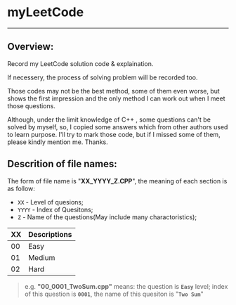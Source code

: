 # myLeetCode
***
## Overview:
Record my LeetCode solution code & explaination.

If necessery, the process of solving problem will be recorded too.

Those codes may not be the best method, some of them even worse, but shows the first impression and the only method I can work out when I meet those questions. 

Although, under the limit knowledge of C++ , some questions can't be solved by myself, so, I copied some answers which from other authors used to learn purpose. I'll try to mark those code, but if I missed some of them, please kindly mention me. Thanks.


## Descrition of file names:
The form of file name is "**XX_YYYY_Z.CPP**", the meaning of each section is as follow:

* `XX` - Level of quesions;
* `YYYY` - Index of Quesitons;
* `Z` - Name of the questions(May include many charactoristics);

|XX| Descriptions |
|-----------|---------------|
|00 | Easy|
|01 |Medium|
|02 |Hard|

>e.g. **"00_0001_TwoSum.cpp"** means: the question is **`Easy`** level; index of this question is **`0001`**, the name of this quesiton is "**`Two Sum`**"
